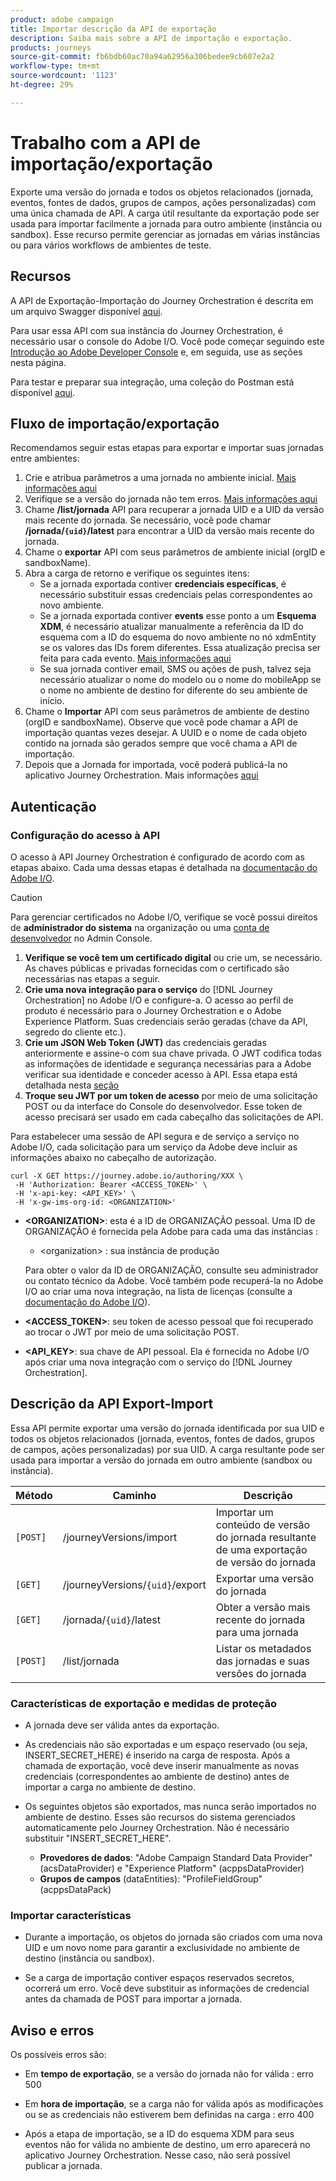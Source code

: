 ```yaml
---
product: adobe campaign
title: Importar descrição da API de exportação
description: Saiba mais sobre a API de importação e exportação.
products: journeys
source-git-commit: fb6bdb60ac70a94a62956a306bedee9cb607e2a2
workflow-type: tm+mt
source-wordcount: '1123'
ht-degree: 29%

---
```



# Trabalho com a API de importação/exportação

Exporte uma versão do jornada e todos os objetos relacionados (jornada, eventos, fontes de dados, grupos de campos, ações personalizadas) com uma única chamada de API. A carga útil resultante da exportação pode ser usada para importar facilmente a jornada para outro ambiente (instância ou sandbox).
Esse recurso permite gerenciar as jornadas em várias instâncias ou para vários workflows de ambientes de teste.


## Recursos

A API de Exportação-Importação do Journey Orchestration é descrita em um arquivo Swagger disponível [aqui](https://adobedocs.github.io/JourneyAPI/docs/).

Para usar essa API com sua instância do Journey Orchestration, é necessário usar o console do Adobe I/O. Você pode começar seguindo este [Introdução ao Adobe Developer Console](https://www.adobe.io/apis/experienceplatform/console/docs.html#!AdobeDocs/adobeio-console/master/getting-started.md) e, em seguida, use as seções nesta página.

Para testar e preparar sua integração, uma coleção do Postman está disponível [aqui](https://raw.githubusercontent.com/AdobeDocs/JourneyAPI/master/postman-collections/Journey-Orchestration_Export-import-API_postman-collection.json).


## Fluxo de importação/exportação

Recomendamos seguir estas etapas para exportar e importar suas jornadas entre ambientes:

1. Crie e atribua parâmetros a uma jornada no ambiente inicial. [Mais informações aqui](https://experienceleague.adobe.com/docs/journeys/using/building-journeys/about-journey-building/journey.html)
1. Verifique se a versão do jornada não tem erros. [Mais informações aqui](https://experienceleague.adobe.com/docs/journeys/using/building-journeys/testing-the-journey.html)
1. Chame **/list/jornada** API para recuperar a jornada UID e a UID da versão mais recente do jornada. Se necessário, você pode chamar **/jornada/`{uid}`/latest** para encontrar a UID da versão mais recente do jornada.
1. Chame o **exportar** API com seus parâmetros de ambiente inicial (orgID e sandboxName).
1. Abra a carga de retorno e verifique os seguintes itens:
   * Se a jornada exportada contiver **credenciais específicas**, é necessário substituir essas credenciais pelas correspondentes ao novo ambiente.
   * Se a jornada exportada contiver **events** esse ponto a um **Esquema XDM**, é necessário atualizar manualmente a referência da ID do esquema com a ID do esquema do novo ambiente no nó xdmEntity se os valores das IDs forem diferentes. Essa atualização precisa ser feita para cada evento. [Mais informações aqui](https://experienceleague.adobe.com/docs/journeys/using/events-journeys/experience-event-schema.html)
   * Se sua jornada contiver email, SMS ou ações de push, talvez seja necessário atualizar o nome do modelo ou o nome do mobileApp se o nome no ambiente de destino for diferente do seu ambiente de início.
1. Chame o **Importar** API com seus parâmetros de ambiente de destino (orgID e sandboxName). Observe que você pode chamar a API de importação quantas vezes desejar. A UUID e o nome de cada objeto contido na jornada são gerados sempre que você chama a API de importação.
1. Depois que a Jornada for importada, você poderá publicá-la no aplicativo Journey Orchestration. Mais informações [aqui](https://experienceleague.adobe.com/docs/journeys/using/building-journeys/publishing-the-journey.html)


## Autenticação

### Configuração do acesso à API

O acesso à API Journey Orchestration é configurado de acordo com as etapas abaixo. Cada uma dessas etapas é detalhada na [documentação do Adobe I/O](https://www.adobe.io/authentication/auth-methods.html#!AdobeDocs/adobeio-auth/master/AuthenticationOverview/ServiceAccountIntegration.md).

>[!CAUTION]
>
>Para gerenciar certificados no Adobe I/O, verifique se você possui direitos de <b>administrador do sistema</b> na organização ou uma [conta de desenvolvedor](https://helpx.adobe.com/br/enterprise/using/manage-developers.html) no Admin Console.

1. **Verifique se você tem um certificado digital** ou crie um, se necessário. As chaves públicas e privadas fornecidas com o certificado são necessárias nas etapas a seguir.
1. **Crie uma nova integração para o serviço** do [!DNL Journey Orchestration] no Adobe I/O e configure-a. O acesso ao perfil de produto é necessário para o Journey Orchestration e o Adobe Experience Platform. Suas credenciais serão geradas (chave da API, segredo do cliente etc.).
1. **Crie um JSON Web Token (JWT)** das credenciais geradas anteriormente e assine-o com sua chave privada. O JWT codifica todas as informações de identidade e segurança necessárias para a Adobe verificar sua identidade e conceder acesso à API. Essa etapa está detalhada nesta [seção](https://www.adobe.io/authentication/auth-methods.html#!AdobeDocs/adobeio-auth/master/JWT/JWT.md)
1. **Troque seu JWT por um token de acesso** por meio de uma solicitação POST ou da interface do Console do desenvolvedor. Esse token de acesso precisará ser usado em cada cabeçalho das solicitações de API.

Para estabelecer uma sessão de API segura e de serviço a serviço no Adobe I/O, cada solicitação para um serviço da Adobe deve incluir as informações abaixo no cabeçalho de autorização.

```
curl -X GET https://journey.adobe.io/authoring/XXX \
 -H 'Authorization: Bearer <ACCESS_TOKEN>' \
 -H 'x-api-key: <API_KEY>' \
 -H 'x-gw-ims-org-id: <ORGANIZATION>'
```

* **&lt;ORGANIZATION>**: esta é a ID de ORGANIZAÇÃO pessoal. Uma ID de ORGANIZAÇÃO é fornecida pela Adobe para cada uma das instâncias :

   * &lt;organization> : sua instância de produção

  Para obter o valor da ID de ORGANIZAÇÃO, consulte seu administrador ou contato técnico da Adobe. Você também pode recuperá-la no Adobe I/O ao criar uma nova integração, na lista de licenças (consulte a [documentação do Adobe I/O](https://www.adobe.io/authentication.html)).

* **&lt;ACCESS_TOKEN>**: seu token de acesso pessoal que foi recuperado ao trocar o JWT por meio de uma solicitação POST.

* **&lt;API_KEY>**: sua chave de API pessoal. Ela é fornecida no Adobe I/O após criar uma nova integração com o serviço do [!DNL Journey Orchestration].



## Descrição da API Export-Import

Essa API permite exportar uma versão do jornada identificada por sua UID e todos os objetos relacionados (jornada, eventos, fontes de dados, grupos de campos, ações personalizadas) por sua UID.
A carga resultante pode ser usada para importar a versão do jornada em outro ambiente (sandbox ou instância).

| Método | Caminho | Descrição |
|---|---|---|
| `[POST]` | /journeyVersions/import | Importar um conteúdo de versão do jornada resultante de uma exportação de versão do jornada |
| `[GET]` | /journeyVersions/`{uid}`/export | Exportar uma versão do jornada |
| `[GET]` | /jornada/`{uid}`/latest | Obter a versão mais recente do jornada para uma jornada |
| `[POST]` | /list/jornada | Listar os metadados das jornadas e suas versões do jornada |


### Características de exportação e medidas de proteção

* A jornada deve ser válida antes da exportação.

* As credenciais não são exportadas e um espaço reservado (ou seja, INSERT_SECRET_HERE) é inserido na carga de resposta.
Após a chamada de exportação, você deve inserir manualmente as novas credenciais (correspondentes ao ambiente de destino) antes de importar a carga no ambiente de destino.

* Os seguintes objetos são exportados, mas nunca serão importados no ambiente de destino. Esses são recursos do sistema gerenciados automaticamente pelo Journey Orchestration. Não é necessário substituir &quot;INSERT_SECRET_HERE&quot;.
   * **Provedores de dados**: &quot;Adobe Campaign Standard Data Provider&quot; (acsDataProvider) e &quot;Experience Platform&quot; (acppsDataProvider)
   * **Grupos de campos** (dataEntities): &quot;ProfileFieldGroup&quot; (acppsDataPack)



### Importar características

* Durante a importação, os objetos do jornada são criados com uma nova UID e um novo nome para garantir a exclusividade no ambiente de destino (instância ou sandbox).

* Se a carga de importação contiver espaços reservados secretos, ocorrerá um erro. Você deve substituir as informações de credencial antes da chamada de POST para importar a jornada.

## Aviso e erros

Os possíveis erros são:

* Em **tempo de exportação**, se a versão do jornada não for válida : erro 500

* Em **hora de importação**, se a carga não for válida após as modificações ou se as credenciais não estiverem bem definidas na carga : erro 400

* Após a etapa de importação, se a ID do esquema XDM para seus eventos não for válida no ambiente de destino, um erro aparecerá no aplicativo Journey Orchestration. Nesse caso, não será possível publicar a jornada.